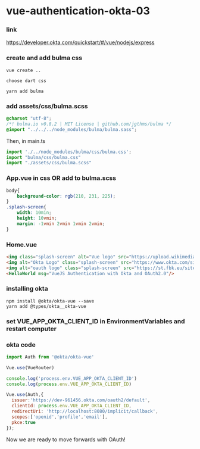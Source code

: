 # vue-authentication-okta-03


### link

https://developer.okta.com/quickstart/#/vue/nodejs/express


### create and add bulma css

	vue create ..

	choose dart css

	yarn add bulma

### add assets/css/bulma.scss

```css
@charset "utf-8";
/*! bulma.io v0.8.2 | MIT License | github.com/jgthms/bulma */
@import "../../../node_modules/bulma/bulma.sass";
```

Then, in main.ts

```javascript
import './../node_modules/bulma/css/bulma.css';
import "bulma/css/bulma.css"
import "./assets/css/bulma.scss"
```

### App.vue in css OR add to bulma.scss

```css
body{
    background-color: rgb(210, 231, 225);
}
.splash-screen{
    width: 10min;
    height: 10vmin;
    margin: -1vmin 2vmin 1vmin 2vmin;
}
```
### Home.vue 

```html
<img class="splash-screen" alt="Vue logo" src="https://upload.wikimedia.org/wikipedia/commons/thumb/9/95/Vue.js_Logo_2.svg/1200px-Vue.js_Logo_2.svg.png" />
<img alt="Okta Logo" class="splash-screen" src="https://www.okta.com/sites/all/themes/Okta/images/logos/developer/Dev_Logo-01_Large.png" />
<img alt="oauth logo" class="splash-screen" src="https://st.fbk.eu/sites/st.fbk.eu/files/styles/adaptive/public/oauth2-logo_0.jpg?itok=XqBscURN" />
<HelloWorld msg="VueJS Authentication with Okta and OAuth2.0"/>
```



### installing okta

```node
npm install @okta/okta-vue --save
yarn add @types/okta__okta-vue
```

### set VUE_APP_OKTA_CLIENT_ID in EnvironmentVariables and restart computer

### okta code

```javascript
import Auth from '@okta/okta-vue'

Vue.use(VueRouter)

console.log('process.env.VUE_APP_OKTA_CLIENT_ID')
console.log(process.env.VUE_APP_OKTA_CLIENT_ID)

Vue.use(Auth,{
  issuer:'https://dev-961456.okta.com/oauth2/default',
  clientId: process.env.VUE_APP_OKTA_CLIENT_ID,
  redirectUri: 'http://localhost:8080/implicit/callback',
  scopes:['openid','profile','email'],
  pkce:true
});
```

Now we are ready to move forwards with OAuth!


